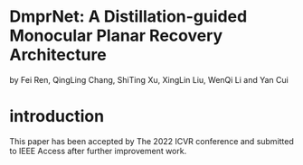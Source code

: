 # DmprNet: A Distillation-guided Monocular Planar Recovery Architecture
by Fei Ren, QingLing Chang, ShiTing Xu, XingLin Liu, WenQi Li and Yan Cui
# introduction
This paper has been accepted by The 2022 ICVR conference and submitted to IEEE Access after further improvement work.
